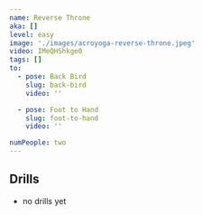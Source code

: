 ```yaml
---
name: Reverse Throne
aka: []
level: easy
image: './images/acroyoga-reverse-throne.jpeg'
video: IMeQHShkge0
tags: []
to:
  - pose: Back Bird
    slug: back-bird
    video: ''

  - pose: Foot to Hand
    slug: foot-to-hand
    video: ''

numPeople: two
---
```


## Drills

- no drills yet

<!-- :::section{.variantes}

## Variantes

- ![Straddle Throne](./images/acroyoga-straddle-throne.jpeg)
  _Straddle Throne_

::: -->
